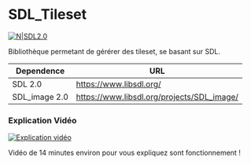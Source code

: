 # SDL_Tileset


[![N|SDL2.0](https://image.noelshack.com/fichiers/2019/18/2/1556621548-sdl-logo-svg.png)](https://github.com/GuerrierNumerique/SDL_Tileset)

Bibliothèque permetant de gérérer des tileset, se basant sur SDL.

| Dependence | URL |
| ------ | ------ |
| SDL 2.0 | https://www.libsdl.org/ |
| SDL_image 2.0  |  https://www.libsdl.org/projects/SDL_image/ |


### Explication Vidéo
[![Explication vidéo](https://image.noelshack.com/fichiers/2019/18/2/1556622155-youtube-circle.png)](https://www.youtube.com/watch?v=fKTigZPoK78)
 
Vidéo de 14 minutes environ pour vous expliquez sont fonctionnement ! 
